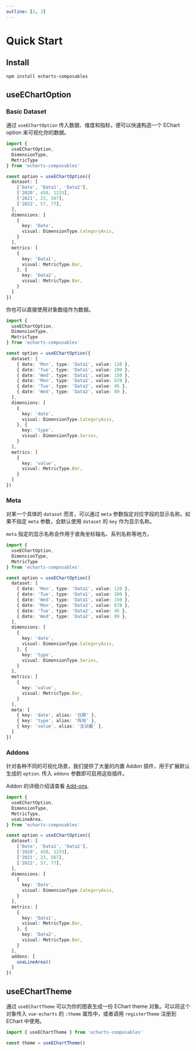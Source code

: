 ```yaml
---
outline: [2, 3]
---
```


# Quick Start

## Install

```bash
npm install echarts-composables
```

## useEChartOption

### Basic Dataset

通过 `useEChartOption` 传入数据、维度和指标，便可以快速构造一个 EChart option 来可视化你的数据。

```ts
import {
  useEChartOption,
  DimensionType,
  MetricType
} from 'echarts-composables'

const option = useEChartOption({
  dataset: [
    ['Date', 'Data1', 'Data2'],
    ['2020', 450, 1233],
    ['2021', 23, 567],
    ['2022', 57, 77],
  ],
  dimensions: [
    {
      key: 'Date',
      visual: DimensionType.CategoryAxis,
    }
  ],
  metrics: [
    {
      key: 'Data1',
      visual: MetricType.Bar,
    }, {
      key: 'Data2',
      visual: MetricType.Bar,
    }
  ]
})
```

你也可以直接使用对象数组作为数据。

```ts
import {
  useEChartOption,
  DimensionType,
  MetricType
} from 'echarts-composables'

const option = useEChartOption({ 
  dataset: [
    { date: 'Mon', type: 'Data1', value: 120 },
    { date: 'Tue', type: 'Data1', value: 200 },
    { date: 'Wed', type: 'Data1', value: 150 },
    { date: 'Mon', type: 'Data2', value: 678 },
    { date: 'Tue', type: 'Data2', value: 45 },
    { date: 'Wed', type: 'Data2', value: 89 },
  ], 
  dimensions: [
    {
      key: 'date',
      visual: DimensionType.CategoryAxis,
    }, {
      key: 'type',
      visual: DimensionType.Series,
    }
  ], 
  metrics: [
    {
      key: 'value',
      visual: MetricType.Bar,
    }
  ] 
})
```

### Meta

对某一个具体的 `dataset` 而言，可以通过 `meta` 参数指定对应字段的显示名称。如果不指定 `meta` 参数，会默认使用 `dataset`
的 `key` 作为显示名称。

`meta` 指定的显示名称会作用于直角坐标轴名、系列名称等地方。

```ts
import {
  useEChartOption,
  DimensionType,
  MetricType
} from 'echarts-composables'

const option = useEChartOption({ 
  dataset: [
    { date: 'Mon', type: 'Data1', value: 120 },
    { date: 'Tue', type: 'Data1', value: 200 },
    { date: 'Wed', type: 'Data1', value: 150 },
    { date: 'Mon', type: 'Data2', value: 678 },
    { date: 'Tue', type: 'Data2', value: 45 },
    { date: 'Wed', type: 'Data2', value: 89 },
  ], 
  dimensions: [
    {
      key: 'date',
      visual: DimensionType.CategoryAxis,
    }, {
      key: 'type',
      visual: DimensionType.Series,
    }
  ], 
  metrics: [
    {
      key: 'value',
      visual: MetricType.Bar,
    }
  ], 
  meta: [
    { key: 'date', alias: '日期' },
    { key: 'type', alias: '阵地' },
    { key: 'value', alias: '互动量' },
  ] 
})
```

### Addons

针对各种不同的可视化场景，我们提供了大量的内置 Addon 插件，用于扩展默认生成的 `option`. 传入 `addons` 参数即可启用这些插件。

Addon 的详细介绍请查看 [Add-ons](/echarts/addons).

```ts
import {
  useEChartOption,
  DimensionType,
  MetricType,
  useLineArea,
} from 'echarts-composables'

const option = useEChartOption({
  dataset: [
    ['Date', 'Data1', 'Data2'],
    ['2020', 450, 1233],
    ['2021', 23, 567],
    ['2022', 57, 77],
  ],
  dimensions: [
    {
      key: 'Date',
      visual: DimensionType.CategoryAxis,
    }
  ],
  metrics: [
    {
      key: 'Data1',
      visual: MetricType.Bar,
    }, {
      key: 'Data2',
      visual: MetricType.Bar,
    }
  ],
  addons: [
    useLineArea()
  ]
})
```

## useEChartTheme

通过 `useEChartTheme` 可以为你的图表生成一份 EChart theme 对象。可以将这个对象传入 `vue-echarts` 的 `:theme`
属性中，或者调用 `registerTheme` 注册到 EChart 中使用。

```ts
import { useEChartTheme } from 'echarts-composables'

const theme = useEChartTheme()
```



